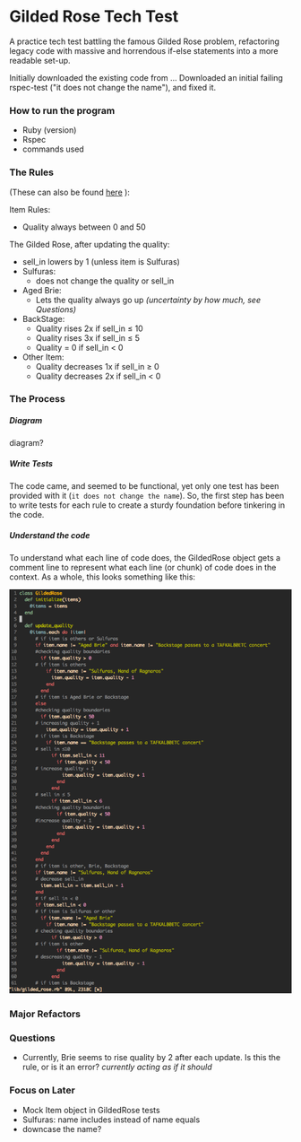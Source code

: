 Gilded Rose Tech Test
====================

A practice tech test battling the famous Gilded Rose problem, refactoring legacy
code with massive and horrendous if-else statements into a more readable set-up.


Initially downloaded the existing code from ...
Downloaded an initial failing rspec-test ("it does not change the name"), and fixed
it.

### How to run the program
- Ruby (version)
- Rspec
- commands used

### The Rules
(These can also be found
[here](https://github.com/makersacademy/course/blob/master/individual_challenges/gilded_rose.md)
):

Item Rules:
- Quality always between 0 and 50

The Gilded Rose, after updating the quality:
- sell_in lowers by 1 (unless item is Sulfuras)
- Sulfuras:
	- does not change the quality or sell_in
- Aged Brie:
	- Lets the quality always go up *(uncertainty by how much, see Questions)*
- BackStage:
	- Quality rises 2x if sell_in ≤ 10
	- Quality rises 3x if sell_in ≤ 5
	- Quality = 0 if sell_in < 0
- Other Item:
	- Quality decreases 1x if sell_in ≥ 0
	- Quality decreases 2x if sell_in < 0

### The Process
##### Diagram
diagram?

##### Write Tests
The code came, and seemed to be functional, yet only one test has been provided with
it (`it does not change the name`). So, the first step has been to write tests for
each rule to create a sturdy foundation before tinkering in the code.

##### Understand the code
To understand what each line of code does, the GildedRose object gets a comment line to represent what each line (or chunk) of code does in the context. As a whole, this looks something like this: 

![Alt text](/commented_gildedrose.png?raw=true "GildedRose as one massive if/else statement")

### Major Refactors

### Questions
- Currently, Brie seems to rise quality by 2 after each update. Is this the rule, or
  is it an error? *currently acting as if it should*


### Focus on Later
- Mock Item object in GildedRose tests
- Sulfuras: name includes instead of name equals
- downcase the name?

